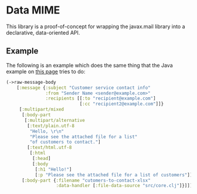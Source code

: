 # Data MIME

This library is a proof-of-concept for wrapping the javax.mail library
into a declarative, data-oriented API.

## Example

The following is an example which does the same thing that the Java
example on [this page](https://docs.aws.amazon.com/ses/latest/DeveloperGuide/send-email-raw.html) tries to do:

```clojure
(->raw-message-body
    [:message {:subject "Customer service contact info"
               :from "Sender Name <sender@example.com>"
               :recipients [[:to "recipient@example.com"]
                            [:cc "recipient2@example.com"]]}
     [:multipart/mixed
      [:body-part
       [:multipart/alternative
        [:text/plain.utf-8
         "Hello, \r\n"
         "Please see the attached file for a list"
         "of customers to contact."]
        [:text/html.utf-8
         [:html
          [:head]
          [:body
           [:h1 "Hello!"]
           [:p "Please see the attached file for a list of customers"]]]]]]
      [:body-part {:filename "cutomers-to-contact-xlsx"
                   :data-handler [:file-data-source "src/core.clj"]}]]])
```
